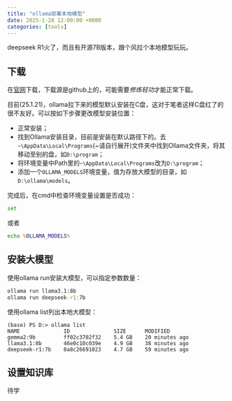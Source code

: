 ```yaml
---
title: "ollama部署本地模型"
date: 2025-1-28 12:00:00 +0800
categories: [tools]     
---
```


deepseek R1火了，而且有开源7B版本，跟个风拉个本地模型玩玩。

## 下载

在[官网](https://ollama.com/)下载，下载源是github上的，可能需要*修炼轻功*才能正常下载。

目前(25.1.21)，ollama拉下来的模型默认安装在C盘，这对于笔者这样C盘红了的很不友好。可以按如下步骤更改模型安装位置：

- 正常安装；
- 找到Ollama安装目录，目前是安装在默认路径下的。去`~\AppData\Local\Programs`(~请自行展开)文件夹中找到Ollama文件夹，将其移动至别的盘，如`D:\program`；
- 将环境变量中Path里的`~\AppData\Local\Programs`改为`D:\program`；
- 添加一个`OLLAMA_MODELS`环境变量，值为存放大模型的目录，如`D:\ollama\models`。

完成后，在cmd中检查环境变量设置是否成功：
```bat
set
```
或者
```bat
echo %OLLAMA_MODELS%
```

## 安装大模型
使用ollama run安装大模型，可以指定参数数量：
```bat
ollama run llama3.1:8b 
ollama run deepseek-r1:7b
```

使用ollama list列出本地大模型：
```
(base) PS D:> ollama list
NAME              ID              SIZE      MODIFIED
gemma2:9b         ff02c3702f32    5.4 GB    20 minutes ago
llama3.1:8b       46e0c10c039e    4.9 GB    38 minutes ago
deepseek-r1:7b    0a8c26691023    4.7 GB    59 minutes ago
```

## 设置知识库

待学

